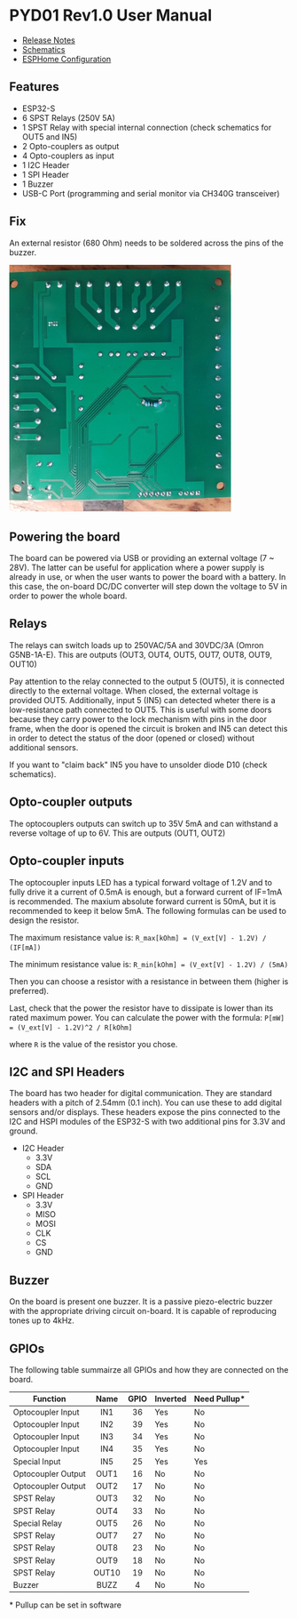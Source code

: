 # PYD01 Rev1.0 User Manual

- [Release Notes](./pyd01_rev1.0_notes.txt)
- [Schematics](./pyd01_rev1.0_schematic.pdf)
- [ESPHome Configuration](../../esphome/pyd01_rev1.0_ver1.0.yaml)

## Features
- ESP32-S
- 6 SPST Relays (250V 5A)
- 1 SPST Relay with special internal connection (check schematics for OUT5 and IN5)
- 2 Opto-couplers as output
- 4 Opto-couplers as input
- 1 I2C Header
- 1 SPI Header
- 1 Buzzer
- USB-C Port (programming and serial monitor via CH340G transceiver)

## Fix
An external resistor (680 Ohm) needs to be soldered across the pins of the buzzer.

<img src="pyd01_rev1.0_fix.png" alt="PYD01 Rev1.0 Fix" width="400" />

## Powering the board
The board can be powered via USB or providing an external voltage (7 ~ 28V).
The latter can be useful for application where a power supply is already in use,
or when the user wants to power the board with a battery. In this case, the on-board
DC/DC converter will step down the voltage to 5V in order to power the whole board.

## Relays
The relays can switch loads up to 250VAC/5A and 30VDC/3A (Omron G5NB-1A-E).
This are outputs (OUT3, OUT4, OUT5, OUT7, OUT8, OUT9, OUT10)

Pay attention to the relay connected to the output 5 (OUT5), it is connected directly to the external voltage.
When closed, the external voltage is provided OUT5. Additionally, input 5 (IN5) can detected
wheter there is a low-resistance path connected to OUT5. This is useful with some doors because they carry
power to the lock mechanism with pins in the door frame, when the door is opened the circuit is broken and IN5
can detect this in order to detect the status of the door (opened or closed) without additional sensors.

If you want to "claim back" IN5 you have to unsolder diode D10 (check schematics).

## Opto-coupler outputs
The optocouplers outputs can switch up to 35V 5mA and can withstand a reverse voltage of up to 6V.
This are outputs (OUT1, OUT2)

## Opto-coupler inputs
The optocoupler inputs LED has a typical forward voltage of 1.2V and to fully drive it a current of 0.5mA is enough,
but a forward current of IF=1mA is recommended. The maxium absolute forward current is 50mA, but it is recommended to keep it below 5mA.
The following formulas can be used to design the resistor.

The maximum resistance value is:
`R_max[kOhm] = (V_ext[V] - 1.2V) / (IF[mA])`

The minimum resistance value is:
`R_min[kOhm] = (V_ext[V] - 1.2V) / (5mA)`

Then you can choose a resistor with a resistance in between them (higher is preferred).

Last, check that the power the resistor have to dissipate is lower than its rated maximum power. You can calculate the power with the formula:
`P[mW] = (V_ext[V] - 1.2V)^2 / R[kOhm]`

where `R` is the value of the resistor you chose.

## I2C and SPI Headers
The board has two header for digital communication. They are standard headers with a pitch of 2.54mm (0.1 inch).
You can use these to add digital sensors and/or displays.
These headers expose the pins connected to the I2C and HSPI modules of the ESP32-S with two additional pins for 3.3V and ground.
- I2C Header
  - 3.3V
  - SDA
  - SCL
  - GND
- SPI Header
  - 3.3V
  - MISO
  - MOSI
  - CLK
  - CS
  - GND

## Buzzer
On the board is present one buzzer. It is a passive piezo-electric buzzer with the appropriate driving circuit on-board.
It is capable of reproducing tones up to 4kHz.

## GPIOs
The following table summairze all GPIOs and how they are connected on the board.

| Function           | Name  | GPIO | Inverted | Need Pullup\* |
| ------------------ |:-----:|:----:| -------- | ------------- |
| Optocoupler Input  | IN1   | 36   | Yes      | No            |
| Optocoupler Input  | IN2   | 39   | Yes      | No            |
| Optocoupler Input  | IN3   | 34   | Yes      | No            |
| Optocoupler Input  | IN4   | 35   | Yes      | No            |
| Special Input      | IN5   | 25   | Yes      | Yes           |
| Optocoupler Output | OUT1  | 16   | No       | No            |
| Optocoupler Output | OUT2  | 17   | No       | No            |
| SPST Relay         | OUT3  | 32   | No       | No            |
| SPST Relay         | OUT4  | 33   | No       | No            |
| Special Relay      | OUT5  | 26   | No       | No            |
| SPST Relay         | OUT7  | 27   | No       | No            |
| SPST Relay         | OUT8  | 23   | No       | No            |
| SPST Relay         | OUT9  | 18   | No       | No            |
| SPST Relay         | OUT10 | 19   | No       | No            |
| Buzzer             | BUZZ  | 4    | No       | No            |

\* Pullup can be set in software